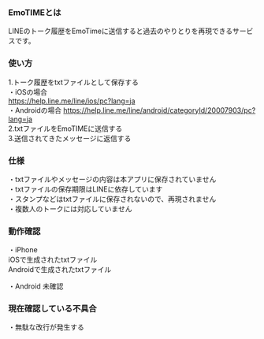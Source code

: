 ### EmoTIMEとは
LINEのトーク履歴をEmoTimeに送信すると過去のやりとりを再現できるサービスです。  
### 使い方
1.トーク履歴をtxtファイルとして保存する  
・iOSの場合  
https://help.line.me/line/ios/pc?lang=ja  
・Androidの場合
https://help.line.me/line/android/categoryId/20007903/pc?lang=ja  
2.txtファイルをEmoTIMEに送信する  
3.送信されてきたメッセージに返信する  
### 仕様
・txtファイルやメッセージの内容は本アプリに保存されていません  
・txtファイルの保存期限はLINEに依存しています  
・スタンプなどはtxtファイルに保存されないので、再現されません  
・複数人のトークには対応していません
### 動作確認
・iPhone  
iOSで生成されたtxtファイル  
Androidで生成されたtxtファイル  

・Android
未確認  

### 現在確認している不具合
・無駄な改行が発生する  
